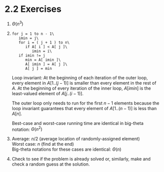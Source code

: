 # 2.2 Exercises

1. $\Theta(n^3)$

2. ```
   for j = 1 to n - 1\
      imin = j\
      for i = ( j + 1 ) to n\
         if A[ i ] < A[ j ]\
            imin = i\
      if imin != j
         min = A[ imin ]\
         A[ imin ] = A[ j ]\
         A[ j ] = min
   ```
   
   Loop invariant: At the beginning of each iteration of the outer loop, every element in $A[ 1 .. ( j - 1 ) ]$ is smaller than every element in the rest of $A$. At the beginning of every iteration of the inner loop, $A[ imin ]$ is the least-valued element of $A[ j .. ( i - 1 ) ]$.

   The outer loop only needs to run for the first $n - 1$ elements because the loop invariant guarantees that every element of $A[ 1 .. (n - 1) ]$ is less than $A[ n ]$.

   Best-case and worst-case running time are identical in big-theta notation: $\Theta(n^2)$

3. Average: $n/2$ (average location of randomly-assigned element)\
   Worst case: $n$ (find at the end)\
   Big-theta notations for these cases are identical: $\Theta(n)$

4. Check to see if the problem is already solved or, similarly, make and check a random guess at the solution.